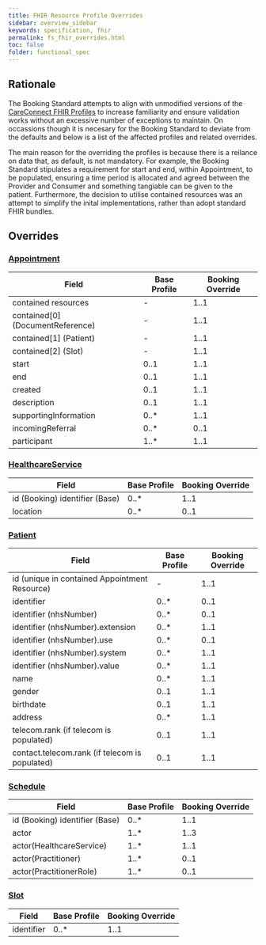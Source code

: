 ```yaml
---
title: FHIR Resource Profile Overrides
sidebar: overview_sidebar
keywords: specification, fhir
permalink: fs_fhir_overrides.html
toc: false
folder: functional_spec
---
```

## Rationale 
The Booking Standard attempts to align with unmodified versions of the <a href="https://fhir.hl7.org.uk/StructureDefinition" target="_blank">CareConnect FHIR Profiles</a> to increase familiarity and ensure validation works without an excessive number of exceptions to maintain. On occassions though it is necesary for the Booking Standard to deviate from the defaults and below is a list of the affected profiles and related overrides. 

The main reason for the overriding the profiles is because there is a reilance on data that, as default, is not mandatory. For example, the Booking Standard stipulates a requirement for start and end, within Appointment, to be populated, ensuring a time period is allocated and agreed between the Provider and Consumer and something tangiable can be given to the patient. Furthermore, the decision to utilise contained resources was an attempt to simplify the inital implementations, rather than adopt standard FHIR bundles. 

## Overrides 
### <a href="https://fhir.hl7.org.uk/STU3/StructureDefinition/CareConnect-Appointment-1" target="_blank">Appointment</a>

|Field|Base Profile|Booking Override|
|-----|----|----------------|
|contained resources|-|1..1|
|contained[0] (DocumentReference)|-|1..1|
|contained[1] (Patient)|-|1..1|
|contained[2] (Slot)|-|1..1|
|start|0..1|1..1|
|end|0..1|1..1|
|created|0..1|1..1|
|description|0..1|1..1|
|supportingInformation|0..\*|1..1|
|incomingReferral|0..\*|0..1|
|participant|1..\*|1..1|

### <a href="https://fhir.hl7.org.uk/STU3/StructureDefinition/CareConnect-HealthcareService-1" target="_blank">HealthcareService</a>

|Field|Base Profile|Booking Override|
|-----|----|----------------|
|id (Booking) identifier (Base)|0..\*|1..1|
|location|0..\*|0..1|

### <a href="https://fhir.hl7.org.uk/STU3/StructureDefinition/CareConnect-Patient-1" target="_blank">Patient</a>

|Field|Base Profile|Booking Override|
|-----|----|----------------|
|id (unique in contained Appointment Resource)|-|1..1|
|identifier|0..\*|0..1|
|identifier (nhsNumber)|0..\*|0..1|
|identifier (nhsNumber).extension|0..\*|1..1|
|identifier (nhsNumber).use|0..\*|0..1|
|identifier (nhsNumber).system|0..\*|1..1|
|identifier (nhsNumber).value|0..\*|1..1|
|name|0..\*|1..1|
|gender|0..1|1..1|
|birthdate|0..1|1..1|
|address|0..\*|1..1|
|telecom.rank (if telecom is populated)|0..1|1..1|
|contact.telecom.rank (if telecom is populated)|0..1|1..1|


### <a href="https://fhir.hl7.org.uk/STU3/StructureDefinition/CareConnect-Schedule-1" target="_blank">Schedule</a>

|Field|Base Profile|Booking Override|
|-----|----|----------------|
|id (Booking) identifier (Base)|0..\*|1..1|
|actor|1..\*|1..3|
|actor(HealthcareService)|1..\*|1..1|
|actor(Practitioner)|1..\*|0..1|
|actor(PractitionerRole)|1..\*|0..1|


### <a href="https://fhir.hl7.org.uk/STU3/StructureDefinition/CareConnect-Slot-1" target="_blank">Slot</a>

|Field|Base Profile|Booking Override|
|-----|----|----------------|
|identifier|0..\*|1..1|
